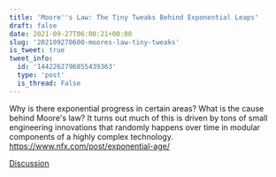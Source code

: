 ```yaml
---
title: 'Moore''s Law: The Tiny Tweaks Behind Exponential Leaps'
draft: false
date: 2021-09-27T06:00:21+00:00
slug: '202109270600-moores-law-tiny-tweaks'
is_tweet: true
tweet_info:
  id: '1442262796855439363'
  type: 'post'
  is_thread: False
---
```




Why is there exponential progress in certain areas? What is the cause behind Moore's law? It turns out much of this is driven by tons of small engineering innovations that randomly happens over time in modular components of a highly complex technology.
<https://www.nfx.com/post/exponential-age/>

[Discussion](https://x.com/sytelus/status/1442262796855439363)
